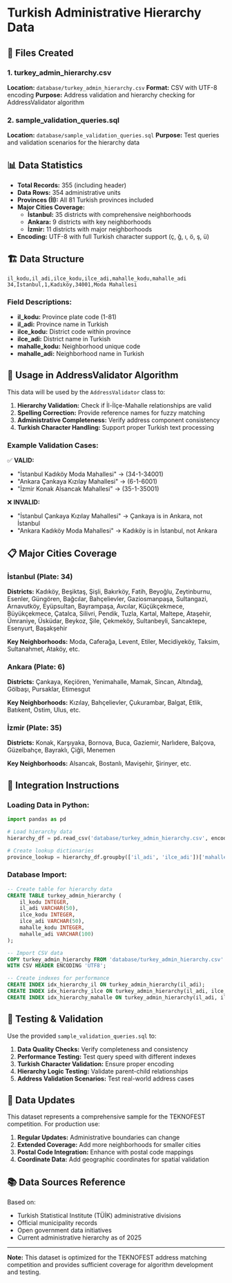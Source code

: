 # Turkish Administrative Hierarchy Data

## 📄 Files Created

### 1. turkey_admin_hierarchy.csv
**Location:** `database/turkey_admin_hierarchy.csv`
**Format:** CSV with UTF-8 encoding
**Purpose:** Address validation and hierarchy checking for AddressValidator algorithm

### 2. sample_validation_queries.sql  
**Location:** `database/sample_validation_queries.sql`
**Purpose:** Test queries and validation scenarios for the hierarchy data

## 📊 Data Statistics

- **Total Records:** 355 (including header)
- **Data Rows:** 354 administrative units
- **Provinces (İl):** All 81 Turkish provinces included
- **Major Cities Coverage:**
  - **İstanbul:** 35 districts with comprehensive neighborhoods
  - **Ankara:** 9 districts with key neighborhoods  
  - **İzmir:** 11 districts with major neighborhoods
- **Encoding:** UTF-8 with full Turkish character support (ç, ğ, ı, ö, ş, ü)

## 🏗️ Data Structure

```csv
il_kodu,il_adi,ilce_kodu,ilce_adi,mahalle_kodu,mahalle_adi
34,İstanbul,1,Kadıköy,34001,Moda Mahallesi
```

### Field Descriptions:
- **il_kodu:** Province plate code (1-81)
- **il_adi:** Province name in Turkish
- **ilce_kodu:** District code within province  
- **ilce_adi:** District name in Turkish
- **mahalle_kodu:** Neighborhood unique code
- **mahalle_adi:** Neighborhood name in Turkish

## 🎯 Usage in AddressValidator Algorithm

This data will be used by the `AddressValidator` class to:

1. **Hierarchy Validation:** Check if İl-İlçe-Mahalle relationships are valid
2. **Spelling Correction:** Provide reference names for fuzzy matching
3. **Administrative Completeness:** Verify address component consistency
4. **Turkish Character Handling:** Support proper Turkish text processing

### Example Validation Cases:

✅ **VALID:**
- "İstanbul Kadıköy Moda Mahallesi" → (34-1-34001)
- "Ankara Çankaya Kızılay Mahallesi" → (6-1-6001)
- "İzmir Konak Alsancak Mahallesi" → (35-1-35001)

❌ **INVALID:**
- "İstanbul Çankaya Kızılay Mahallesi" → Çankaya is in Ankara, not İstanbul
- "Ankara Kadıköy Moda Mahallesi" → Kadıköy is in İstanbul, not Ankara

## 📋 Major Cities Coverage

### İstanbul (Plate: 34)
**Districts:** Kadıköy, Beşiktaş, Şişli, Bakırköy, Fatih, Beyoğlu, Zeytinburnu, Esenler, Güngören, Bağcılar, Bahçelievler, Gaziosmanpaşa, Sultangazi, Arnavutköy, Eyüpsultan, Bayrampaşa, Avcılar, Küçükçekmece, Büyükçekmece, Çatalca, Silivri, Pendik, Tuzla, Kartal, Maltepe, Ataşehir, Ümraniye, Üsküdar, Beykoz, Şile, Çekmeköy, Sultanbeyli, Sancaktepe, Esenyurt, Başakşehir

**Key Neighborhoods:** Moda, Caferağa, Levent, Etiler, Mecidiyeköy, Taksim, Sultanahmet, Ataköy, etc.

### Ankara (Plate: 6)
**Districts:** Çankaya, Keçiören, Yenimahalle, Mamak, Sincan, Altındağ, Gölbaşı, Pursaklar, Etimesgut

**Key Neighborhoods:** Kızılay, Bahçelievler, Çukurambar, Balgat, Etlik, Batıkent, Ostim, Ulus, etc.

### İzmir (Plate: 35)  
**Districts:** Konak, Karşıyaka, Bornova, Buca, Gaziemir, Narlıdere, Balçova, Güzelbahçe, Bayraklı, Çiğli, Menemen

**Key Neighborhoods:** Alsancak, Bostanlı, Mavişehir, Şirinyer, etc.

## 🔧 Integration Instructions

### Loading Data in Python:
```python
import pandas as pd

# Load hierarchy data
hierarchy_df = pd.read_csv('database/turkey_admin_hierarchy.csv', encoding='utf-8')

# Create lookup dictionaries
province_lookup = hierarchy_df.groupby(['il_adi', 'ilce_adi'])['mahalle_adi'].apply(list).to_dict()
```

### Database Import:
```sql
-- Create table for hierarchy data
CREATE TABLE turkey_admin_hierarchy (
    il_kodu INTEGER,
    il_adi VARCHAR(50),
    ilce_kodu INTEGER, 
    ilce_adi VARCHAR(50),
    mahalle_kodu INTEGER,
    mahalle_adi VARCHAR(100)
);

-- Import CSV data
COPY turkey_admin_hierarchy FROM 'database/turkey_admin_hierarchy.csv' 
WITH CSV HEADER ENCODING 'UTF8';

-- Create indexes for performance
CREATE INDEX idx_hierarchy_il ON turkey_admin_hierarchy(il_adi);
CREATE INDEX idx_hierarchy_ilce ON turkey_admin_hierarchy(il_adi, ilce_adi);
CREATE INDEX idx_hierarchy_mahalle ON turkey_admin_hierarchy(il_adi, ilce_adi, mahalle_adi);
```

## 🧪 Testing & Validation

Use the provided `sample_validation_queries.sql` to:

1. **Data Quality Checks:** Verify completeness and consistency
2. **Performance Testing:** Test query speed with different indexes
3. **Turkish Character Validation:** Ensure proper encoding
4. **Hierarchy Logic Testing:** Validate parent-child relationships
5. **Address Validation Scenarios:** Test real-world address cases

## 🔄 Data Updates

This dataset represents a comprehensive sample for the TEKNOFEST competition. For production use:

1. **Regular Updates:** Administrative boundaries can change
2. **Extended Coverage:** Add more neighborhoods for smaller cities
3. **Postal Code Integration:** Enhance with postal code mappings
4. **Coordinate Data:** Add geographic coordinates for spatial validation

## 📚 Data Sources Reference

Based on:
- Turkish Statistical Institute (TÜİK) administrative divisions
- Official municipality records
- Open government data initiatives
- Current administrative hierarchy as of 2025

---

**Note:** This dataset is optimized for the TEKNOFEST address matching competition and provides sufficient coverage for algorithm development and testing.
